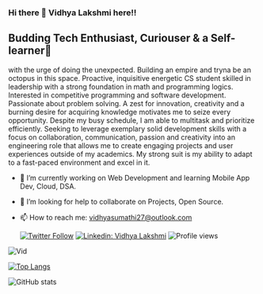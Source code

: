 ### Hi there 👋 Vidhya Lakshmi here!!
## Budding Tech Enthusiast, Curiouser & a Self-learner🌱
with the urge of doing the unexpected. Building an empire and tryna be an octopus in this space. Proactive, inquisitive energetic CS student skilled in leadership with a strong foundation in math and programming logics. Interested in competitive programming and software development. Passionate about problem solving. A zest for innovation, creativity and a burning desire for acquiring knowledge motivates me to seize every opportunity. Despite my busy schedule, I am able to multitask and prioritize efficiently. Seeking to leverage exemplary solid development skills with a focus on collaboration, communication, passion and creativity into an engineering role that allows me to create engaging projects and user experiences outside of my academics. My strong suit is my ability to adapt to a fast-paced environment and excel in it.

- 🔭 I’m currently working on Web Development and learning Mobile App Dev, Cloud, DSA.
- 🤔 I’m looking for help to collaborate on Projects, Open Source. 
- 📫 How to reach me: vidhyasumathi27@outlook.com

    [![Twitter Follow](https://img.shields.io/twitter/follow/sumathividhya?label=Follow)](https://twitter.com/sumathividhya)
[![Linkedin: Vidhya Lakshmi](https://img.shields.io/badge/-Vidhya%20Lakshmi-blue?style=flat-square&logo=Linkedin&logoColor=white&link=http://www.linkedin.com/in/vidhya-l-1aaab61b90)](http://www.linkedin.com/in/vidhya-l-1aaab61b90)
![Profile views](https://gpvc.arturio.dev/Vid-27)

![Vid](https://user-images.githubusercontent.com/72182858/140051060-1d4c463c-1083-4bf3-973b-279ba6d9948b.jpg)

[![Top Langs](https://github-readme-stats.vercel.app/api/top-langs/?username=Vid-27&layout=compact)](https://github.com/anuraghazra/github-readme-stats)

![GitHub stats](https://github-readme-stats.vercel.app/api?username=Vid-27&show_icons=true)

